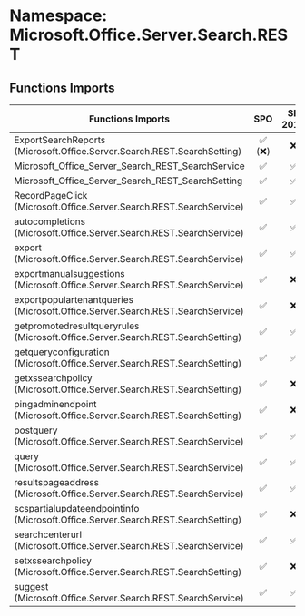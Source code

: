 # Namespace: Microsoft.Office.Server.Search.REST

## Functions Imports

Functions Imports | SPO | SP 2019 | SP 2016 | SP 2013
----------|:---:|:-------:|:-------:|:-------:
ExportSearchReports (Microsoft.Office.Server.Search.REST.SearchSetting) | ✅ (❌) | ❌ | ❌ | ❌
Microsoft_Office_Server_Search_REST_SearchService | ✅ | ✅ | ✅ | ✅
Microsoft_Office_Server_Search_REST_SearchSetting | ✅ | ✅ | ❌ | ❌
RecordPageClick (Microsoft.Office.Server.Search.REST.SearchService) | ✅ | ✅ | ✅ | ❌
autocompletions (Microsoft.Office.Server.Search.REST.SearchService) | ✅ | ✅ | ✅ | ❌
export (Microsoft.Office.Server.Search.REST.SearchService) | ✅ | ✅ | ❌ | ❌
exportmanualsuggestions (Microsoft.Office.Server.Search.REST.SearchService) | ✅ | ❌ | ❌ | ❌
exportpopulartenantqueries (Microsoft.Office.Server.Search.REST.SearchService) | ✅ | ❌ | ❌ | ❌
getpromotedresultqueryrules (Microsoft.Office.Server.Search.REST.SearchSetting) | ✅ | ✅ | ❌ | ❌
getqueryconfiguration (Microsoft.Office.Server.Search.REST.SearchSetting) | ✅ | ✅ | ❌ | ❌
getxssearchpolicy (Microsoft.Office.Server.Search.REST.SearchSetting) | ✅ | ❌ | ❌ | ❌
pingadminendpoint (Microsoft.Office.Server.Search.REST.SearchSetting) | ✅ | ❌ | ❌ | ❌
postquery (Microsoft.Office.Server.Search.REST.SearchService) | ✅ | ✅ | ✅ | ✅
query (Microsoft.Office.Server.Search.REST.SearchService) | ✅ | ✅ | ✅ | ✅
resultspageaddress (Microsoft.Office.Server.Search.REST.SearchService) | ✅ | ✅ | ✅ | ❌
scspartialupdateendpointinfo (Microsoft.Office.Server.Search.REST.SearchSetting) | ✅ | ❌ | ❌ | ❌
searchcenterurl (Microsoft.Office.Server.Search.REST.SearchService) | ✅ | ✅ | ✅ | ❌
setxssearchpolicy (Microsoft.Office.Server.Search.REST.SearchSetting) | ✅ | ❌ | ❌ | ❌
suggest (Microsoft.Office.Server.Search.REST.SearchService) | ✅ | ✅ | ✅ | ✅